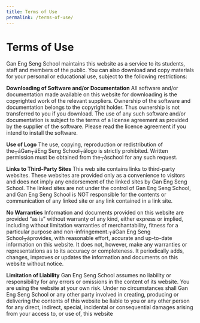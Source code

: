 ```yaml
---
title: Terms of Use
permalink: /terms-of-use/
---
```

Terms of Use
============

Gan Eng Seng School maintains this website as a service to its students, staff and members of the public. You can also download and copy materials for your personal or educational use, subject to the following restrictions:

**Downloading of Software and/or Documentation** All software and/or documentation made available on this website for downloading is the copyrighted work of the relevant suppliers. Ownership of the software and documentation belongs to the copyright holder. Thus ownership is not transferred to you if you download. The use of any such software and/or documentation is subject to the terms of a license agreement as provided by the supplier of the software. Please read the licence agreement if you intend to install the software.

**Use of Logo** The use, copying, reproduction or redistribution of the┬áGan┬áEng Seng School┬álogo is strictly prohibited. Written permission must be obtained from the┬áschool for any such request.

**Links to Third-Party Sites** This web site contains links to third-party websites. These websites are provided only as a convenience to visitors and does not imply any endorsement of the linked sites by Gan Eng Seng School. The linked sites are not under the control of Gan Eng Seng School, and Gan Eng Seng School is NOT responsible for the contents or communication of any linked site or any link contained in a link site.

**No Warranties** Information and documents provided on this website are provided “as is” without warranty of any kind, either express or implied, including without limitation warranties of merchantability, fitness for a particular purpose and non-infringement.┬áGan Eng Seng School┬áprovides, with reasonable effort, accurate and up-to-date information on this website. It does not, however, make any warranties or representations as to its accuracy or completeness. It periodically adds, changes, improves or updates the information and documents on this website without notice.

**Limitation of Liability** Gan Eng Seng School assumes no liability or responsibility for any errors or omissions in the content of its website. You are using the website at your own risk. Under no circumstances shall Gan Eng Seng School or any other party involved in creating, producing or delivering the contents of this website be liable to you or any other person for any direct, indirect, special, incidental or consequential damages arising from your access to, or use of, this website